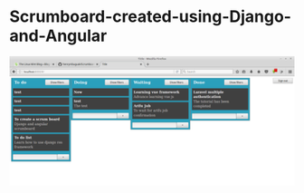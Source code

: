 # Scrumboard-created-using-Django-and-Angular
<p align="center"><img src="https://github.com/henrymbuguak/Scrumboard-created-using-Django-and-Angular/blob/master/djangular.png"></p>
